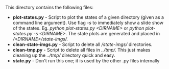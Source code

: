 This directory contains the following files:

* **plot-states.py** - Script to plot the states of a given directory (given as a command line argument). Use flag *-s* to immediately show a slide show of the states. Eg. *python plot-states.py \<DIRNAME\>* or *python plot-states.py -s \<DIRNAME\>*. The state plots are generated and placed in */\<DIRNAME\>/state-imgs/.*
* **clean-state-imgs.py** - Script to delete all */state-imgs/* directories.
* **clean-tmp.py** - Script to delete all files in *../tmp/.* This just makes cleaning up the *../tmp/* directory quick and easy.
* **state.py** - Don't run this one; it is used by the other .py files internally
